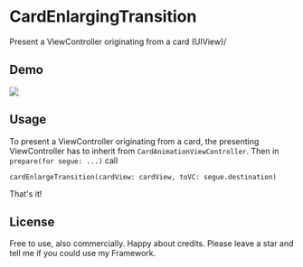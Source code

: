 # CardEnlargingTransition

Present a ViewController originating from a card (UIView)/

## Demo
![](https://github.com/janwasgint/CardEnlargingTransition/blob/master/demo.gif)

## Usage
To present a ViewController originating from a card, the presenting ViewController has to inherit from `CardAnimationViewController`. Then in `prepare(for segue: ...)` call

```
cardEnlargeTransition(cardView: cardView, toVC: segue.destination)
```

That's it!


## License

Free to use, also commercially. Happy about credits. Please leave a star and tell me if you could use my Framework.

